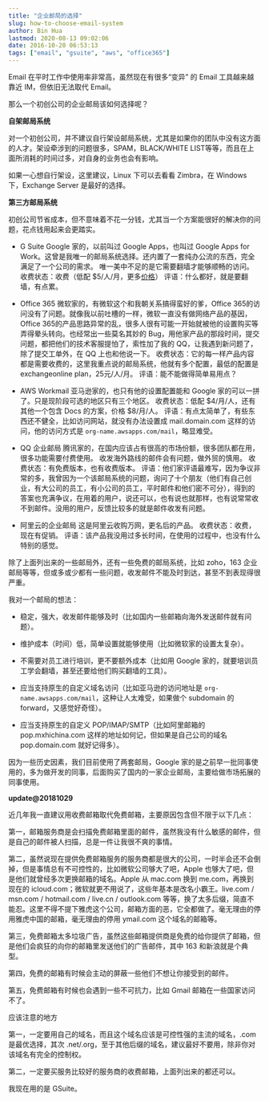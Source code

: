 ```yaml
---
title: "企业邮局的选择"
slug: how-to-choose-email-system
author: Bin Hua
lastmod: 2020-08-13 09:02:06
date: 2016-10-20 06:53:13
tags: ["email", "gsuite", "aws", "office365"]
---
```


Email 在平时工作中使用率非常高，虽然现在有很多“变异” 的 Email 工具越来越靠近 IM，但依旧无法取代 Email。

那么一个初创公司的企业邮局该如何选择呢？

**自架邮局系统**

对一个初创公司，并不建议自行架设邮局系统，尤其是如果你的团队中没有这方面的人才。架设牵涉到的问题很多，SPAM，BLACK/WHITE LIST等等，而且在上面所消耗的时间过多，对自身的业务也会有影响。

如果一心想自行架设，这里建议，Linux 下可以去看看 Zimbra，在 Windows 下，Exchange Server 是最好的选择。

**第三方邮局系统**

初创公司节省成本，但不意味着不花一分钱，尤其当一个方案能很好的解决你的问题，花点钱用起来会更踏实。

- G Suite Google 家的，以前叫过 Google Apps，也叫过 Google Apps for Work。这曾是我唯一的邮局系统选择。还内置了一套纯办公流的东西，完全满足了一个公司的需求。 唯一美中不足的是它需要翻墙才能够顺畅的访问。 收费状态：收费（低配 $5/人/月，更多[价格](https://gsuite.google.com/pricing.html)） 评语：什么都好，就是要翻墙，有点累。

- Office 365 微软家的，有微软这个和我朝关系搞得蛮好的爹，Office 365的访问没有了问题。就像我以前吐槽的一样，微软一直没有做网络产品的基因，Office 365的产品思路异常的乱，很多人很有可能一开始就被他的设置购买等弄得晕头转向。也经常出一些莫名其妙的 Bug，用他家产品的那段时间，提交问题，都把他们的技术客服提怕了，索性加了我的 QQ，让我遇到新问题了，除了提交工单外，在 QQ 上也和他说一下。 收费状态：它的每一样产品内容都是需要收费的，这里我重点说的邮局系统，他就有多个配置，最低的配置是 exchangeonline plan，25元/人/月。 评语：能不能做得简单易用点？

- AWS Workmail 亚马逊家的，也只有他的设置配置能和 Google 家的可以一拼了。只是现阶段可选的地区只有三个地区。 收费状态：低配 $4/月/人，还有其他一个包含 Docs 的方案，价格 $8/月/人。 评语：有点太简单了，有些东西还不健全，比如访问网站，就没有办法设置成 mail.domain.com 这样的访问，他的访问方式是 `org-name.awsapps.com/mail`，略显难受。

- QQ 企业邮局 腾讯家的，在国内应该占有很高的市场份额，很多团队都在用，很多功能需要付费使用。 收发海外路线的邮件会有问题，做外贸的慎用。 收费状态：有免费版本，也有收费版本。 评语：他们家评语最难写，因为争议非常的多，我曾因为一个该邮局系统的问题，询问了十个朋友（他们有自己创业，有大公司的员工，有小公司的员工，平时邮件和他们密不可分），得到的答案也充满争议，在用着的用户，说还可以，也有说也就那样，也有说常常收不到邮件。没用的用户，反馈比较多的就是邮件收发有问题。

- 阿里云的企业邮局 这是阿里云收购万网，更名后的产品。 收费状态：收费，现在有促销。 评语：该产品我没用过多长时间，在使用的过程中，也没有什么特别的感觉。 

除了上面列出来的一些邮局外，还有一些免费的邮局系统，比如 zoho，163 企业邮局等等，但或多或少都有一些问题，收发邮件不能及时到达，甚至不到表现得很严重。

我对一个邮局的想法：

- 稳定，强大，收发邮件能够及时（比如国内一些邮箱向海外发送邮件就有问题）。

- 维护成本（时间）低，简单设置就能够使用（比如微软家的设置太复杂）。

- 不需要对员工进行培训，更不要额外成本（比如用 Google 家的，就要培训员工学会翻墙，甚至还要给他们购买翻墙的工具）。

- 应当支持原生的自定义域名访问（比如亚马逊的访问地址是  `org-name.awsapps.com/mail`，这种让人太难受，如果做个 subdomain 的 forward，又感觉好奇怪）。

- 应当支持原生的自定义 POP/IMAP/SMTP（比如阿里邮箱的pop.mxhichina.com 这样的地址如何记，但如果是自己公司的域名 pop.domain.com 就好记得多）。 

因为一些历史因素，我们目前使用了两套邮局，Google 家的是之前早一批同事使用的，多为做开发的同事，后面购买了国内的一家企业邮局，主要给做市场拓展的同事使用。

**update@20181029**

近几年我一直建议用收费邮箱取代免费邮箱，主要原因包含但不限于以下几点：

第一，邮箱服务商是会扫描免费邮箱里面的邮件，虽然我没有什么敏感的邮件，但是自己的邮件被人扫描，总是一件让我很不爽的事情。

第二，虽然说现在提供免费邮箱服务的服务商都是很大的公司，一时半会还不会倒掉，但是事情总有不可控性的，比如微软公司够大了吧，Apple 也够大了吧，但是他们就曾经多次更换邮箱的域名。Apple 从 mac.com 换到 me.com，再换到现在的 icloud.com；微软就更不用说了，这些年基本是改名小霸王。live.com / msn.com / hotmail.com / live.cn / outlook.com 等等，换了太多后缀，简直不能忍。这里不得不提下雅虎这个公司，邮箱方面的恶，它全都做了。毫无理由的停用雅虎中国的邮箱，毫无理由的停用 ymail.com 这个域名的邮箱等。

第三，免费邮箱太多垃圾广告，虽然这些邮箱提供商是免费的给你提供了邮箱，但是他们会疯狂的向你的邮箱里发送他们的广告邮件，其中 163 和新浪就是个典型。

第四，免费的邮箱有时候会主动的屏蔽一些他们不想让你接受到的邮件。

第五，免费邮箱有时候也会遇到一些不可抗力，比如 Gmail 邮箱在一些国家访问不了。

应该注意的地方

第一，一定要用自己的域名，而且这个域名应该是可控性强的主流的域名，.com 是最优选择，其次 .net/.org，至于其他后缀的域名，建议最好不要用，除非你对该域名有完全的控制权。

第二，一定要买服务比较好的服务商的收费邮箱，上面列出来的都还可以。

我现在用的是 GSuite。